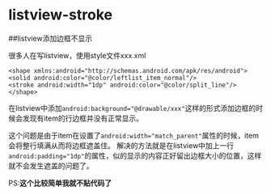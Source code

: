 # listview-stroke
##listview添加边框不显示

很多人在写listview，使用style文件xxx.xml
<!--0-->
	<shape xmlns:android="http://schemas.android.com/apk/res/android">
    <solid android:color="@color/leftlist_item_normal"/>
    <stroke android:width="1dp" android:color="@color/split_line"/>
  	</shape>
在listview中添加`android:background="@drawable/xxx"`这样的形式添加边框的时候会发现有item的行边框并没有正常显示。


这个问题是由于item在设置了`android:width="match_parent"`属性的时候，item会将整行填满从而将边框遮盖住。
解决的方法就是在listview中加上一行`android:padding="1dp"`的属性，似的显示的内容正好留出边框大小的位置，这样就不会发生遮盖的问题了。


PS:**这个比较简单我就不贴代码了**
